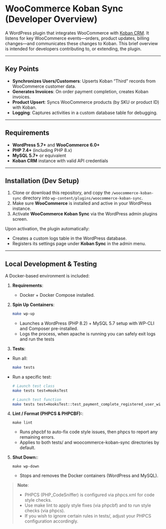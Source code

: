# WooCommerce Koban Sync (Developer Overview)

A WordPress plugin that integrates WooCommerce with [Koban CRM](https://www.koban.cloud/en/). It listens for key
WooCommerce events—orders, product updates, billing changes—and communicates these changes to Koban. This brief overview
is intended for developers contributing to, or extending, the plugin.

---

## Key Points

- **Synchronizes Users/Customers**: Upserts Koban “Third” records from WooCommerce customer data.
- **Generates Invoices**: On order payment completion, creates Koban invoices.
- **Product Upsert**: Syncs WooCommerce products (by SKU or product ID) with Koban.
- **Logging**: Captures activities in a custom database table for debugging.

---

## Requirements

- **WordPress 5.7+** and **WooCommerce 6.0+**
- **PHP 7.4+** (including PHP 8.x)
- **MySQL 5.7+** or equivalent
- **Koban CRM** instance with valid API credentials

---

## Installation (Dev Setup)

1. Clone or download this repository, and copy the `/woocommerce-koban-sync` directory into
   `wp-content/plugins/woocommerce-koban-sync`.
2. Make sure **WooCommerce** is installed and active in your WordPress instance.
3. Activate **WooCommerce Koban Sync** via the WordPress admin plugins screen.

Upon activation, the plugin automatically:
- Creates a custom logs table in the WordPress database.
- Registers its settings page under **Koban Sync** in the admin menu.

---

## Local Development & Testing

A Docker-based environment is included:

1. **Requirements**:
    - Docker + Docker Compose installed.


2. **Spin Up Containers**:
   ```bash
   make wp-up
   ```
    - Launches a WordPress (PHP 8.2) + MySQL 5.7 setup with WP-CLI and Composer pre-installed.
    - Logs the process, when apache is running you can safely exit logs and run the tests


3. **Tests**:

- Run all:
    ```bash
    make tests
    ```
- Run a specific test:
    ```bash
    # Launch test class
    make tests test=HooksTest
  
    # Launch test function
    make tests test=HooksTest::test_payment_complete_registered_user_with_meta_guid
   ```

4. **Lint / Format (PHPCS & PHPCBF):**:
    ```
    make lint
    ```
   - Runs phpcbf to auto-fix code style issues, then phpcs to report any remaining errors.
   - Applies to both tests/ and woocommerce-koban-sync directories by default.


4. **Shut Down:**:
    ```
    make wp-down
    ```
   - Stops and removes the Docker containers (WordPress and MySQL).

> **Note**:
> - PHPCS (PHP_CodeSniffer) is configured via phpcs.xml for code style checks.
> - Use make lint to apply style fixes (via phpcbf) and to run style checks (via phpcs).
> - If you wish to ignore certain rules in tests/, adjust your PHPCS configuration accordingly.

